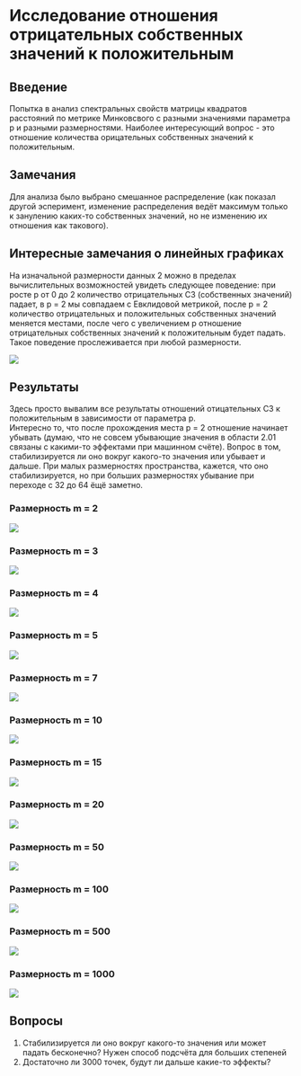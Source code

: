 # Исследование отношения отрицательных собственных значений к положительным

## Введение

Попытка в анализ спектральных свойств матрицы квадратов расстояний по метрике Минковсвого с разными значениями параметра p и разными размерностями. Наиболее интересующий вопрос - это отношение количества орицательных собственных значений к положительным.

## Замечания

Для анализа было выбрано смешанное распределение (как показал другой эсперимент, изменение распределения ведёт максимум только к занулению каких-то собственных значений, но не изменению их отношения как такового). 

## Интересные замечания о линейных графиках

На изначальной размерности данных 2 можно в пределах вычислительных возможностей увидеть следующее поведение: при росте p от 0 до 2 количество отрицательных СЗ (собственных значений) падает, в p = 2 мы совпадаем с Евклидовой метрикой, после p = 2 количество отрицательных и положительных собственных значений меняется местами, после чего с увеличением p отношение отрицательных собственных значений к положительным будет падать. Такое поведение прослеживается при любой размерности. 

![](./images/График0.png)

## Результаты

Здесь просто вывалим все результаты отношений отицательных СЗ к положительным в зависимости от параметра p.  
Интересно то, что после прохождения места p = 2 отношение начинает убывать (думаю, что не совсем убывающие значения в области 2.01 связаны с какими-то эффектами при машинном счёте). Вопрос в том, стабилизируется ли оно вокруг какого-то значения или убывает и дальше. При малых размерностях пространства, кажется, что оно стабилизируется, но при больших размерностях убывание при переходе с 32 до 64 ёщё заметно.

### Размерность m = 2 
![](./images/График2.png)

### Размерность m = 3
![](./images/График3.png)

### Размерность m = 4
![](./images/График4.png)

### Размерность m = 5
![](./images/График5.png)

### Размерность m = 7
![](./images/График7.png)

### Размерность m = 10
![](./images/График10.png)

### Размерность m = 15
![](./images/График15.png)

### Размерность m = 20
![](./images/График20.png)

### Размерность m = 50
![](./images/График50.png)

### Размерность m = 100
![](./images/График100.png)

### Размерность m = 500
![](./images/График500.png)

### Размерность m = 1000
![](./images/График1000.png)

## Вопросы
1. Стабилизируется ли оно вокруг какого-то значения или может падать бесконечно? Нужен способ подсчёта для больших степеней
2. Достаточно ли 3000 точек, будут ли дальше какие-то эффекты?
